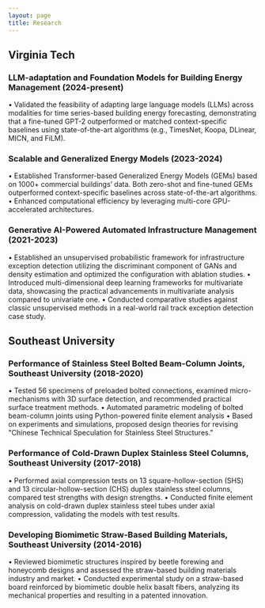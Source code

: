 ```yaml
---
layout: page
title: Research
---
```


## Virginia Tech

### LLM-adaptation and Foundation Models for Building Energy Management	(2024-present)
•	Validated the feasibility of adapting large language models (LLMs) across modalities for time series-based building energy forecasting, demonstrating that a fine-tuned GPT-2 outperformed or matched context-specific baselines using state-of-the-art algorithms (e.g., TimesNet, Koopa, DLinear, MICN, and FiLM).

### Scalable and Generalized Energy Models 	(2023-2024)
•	Established Transformer-based Generalized Energy Models (GEMs) based on 1000+ commercial buildings’ data. Both zero-shot and fine-tuned GEMs outperformed context-specific baselines across state-of-the-art algorithms.
•	Enhanced computational efficiency by leveraging multi-core GPU-accelerated architectures.

### Generative AI-Powered Automated Infrastructure Management	(2021-2023)
•	Established an unsupervised probabilistic framework for infrastructure exception detection utilizing the discriminant component of GANs and density estimation and optimized the configuration with ablation studies.
•	Introduced multi-dimensional deep learning frameworks for multivariate data, showcasing the practical advancements in multivariate analysis compared to univariate one. 
•	Conducted comparative studies against classic unsupervised methods in a real-world rail track exception detection case study.

## Southeast University	

### Performance of Stainless Steel Bolted Beam-Column Joints, Southeast University	(2018-2020)
•	Tested 56 specimens of preloaded bolted connections, examined micro-mechanisms with 3D surface detection, and recommended practical surface treatment methods.
•	Automated parametric modeling of bolted beam-column joints using Python-powered finite element analysis
•	Based on experiments and simulations, proposed design theories for revising "Chinese Technical Speculation for Stainless Steel Structures."

### Performance of Cold-Drawn Duplex Stainless Steel Columns, Southeast University	(2017-2018)
•	Performed axial compression tests on 13 square-hollow-section (SHS) and 13 circular-hollow-section (CHS) duplex stainless steel columns, compared test strengths with design strengths.
•	Conducted finite element analysis on cold-drawn duplex stainless steel tubes under axial compression, validating the models with test results.

### Developing Biomimetic Straw-Based Building Materials, Southeast University	(2014-2016)
•	Reviewed biomimetic structures inspired by beetle forewing and honeycomb designs and assessed the straw-based building materials industry and market.
•	Conducted experimental study on a straw-based board reinforced by biomimetic double helix basalt fibers, analyzing its mechanical properties and resulting in a patented innovation.


